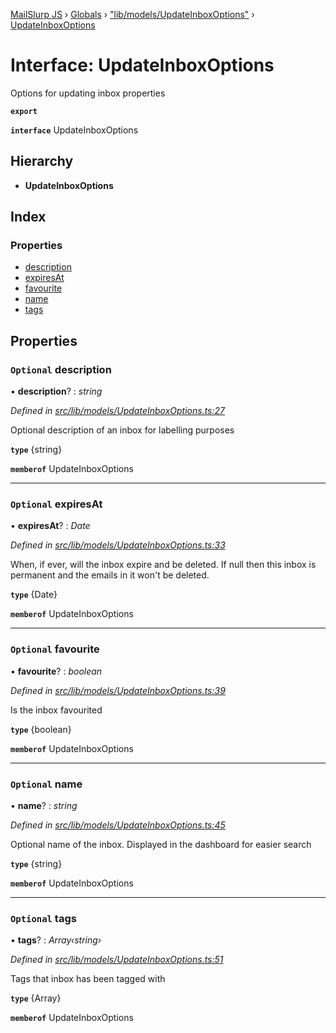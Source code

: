 [MailSlurp JS](../README.md) › [Globals](../globals.md) › ["lib/models/UpdateInboxOptions"](../modules/_lib_models_updateinboxoptions_.md) › [UpdateInboxOptions](_lib_models_updateinboxoptions_.updateinboxoptions.md)

# Interface: UpdateInboxOptions

Options for updating inbox properties

**`export`** 

**`interface`** UpdateInboxOptions

## Hierarchy

* **UpdateInboxOptions**

## Index

### Properties

* [description](_lib_models_updateinboxoptions_.updateinboxoptions.md#optional-description)
* [expiresAt](_lib_models_updateinboxoptions_.updateinboxoptions.md#optional-expiresat)
* [favourite](_lib_models_updateinboxoptions_.updateinboxoptions.md#optional-favourite)
* [name](_lib_models_updateinboxoptions_.updateinboxoptions.md#optional-name)
* [tags](_lib_models_updateinboxoptions_.updateinboxoptions.md#optional-tags)

## Properties

### `Optional` description

• **description**? : *string*

*Defined in [src/lib/models/UpdateInboxOptions.ts:27](https://github.com/mailslurp/mailslurp-client-ts-js/blob/fc9510a/src/lib/models/UpdateInboxOptions.ts#L27)*

Optional description of an inbox for labelling purposes

**`type`** {string}

**`memberof`** UpdateInboxOptions

___

### `Optional` expiresAt

• **expiresAt**? : *Date*

*Defined in [src/lib/models/UpdateInboxOptions.ts:33](https://github.com/mailslurp/mailslurp-client-ts-js/blob/fc9510a/src/lib/models/UpdateInboxOptions.ts#L33)*

When, if ever, will the inbox expire and be deleted. If null then this inbox is permanent and the emails in it won\'t be deleted.

**`type`** {Date}

**`memberof`** UpdateInboxOptions

___

### `Optional` favourite

• **favourite**? : *boolean*

*Defined in [src/lib/models/UpdateInboxOptions.ts:39](https://github.com/mailslurp/mailslurp-client-ts-js/blob/fc9510a/src/lib/models/UpdateInboxOptions.ts#L39)*

Is the inbox favourited

**`type`** {boolean}

**`memberof`** UpdateInboxOptions

___

### `Optional` name

• **name**? : *string*

*Defined in [src/lib/models/UpdateInboxOptions.ts:45](https://github.com/mailslurp/mailslurp-client-ts-js/blob/fc9510a/src/lib/models/UpdateInboxOptions.ts#L45)*

Optional name of the inbox. Displayed in the dashboard for easier search

**`type`** {string}

**`memberof`** UpdateInboxOptions

___

### `Optional` tags

• **tags**? : *Array‹string›*

*Defined in [src/lib/models/UpdateInboxOptions.ts:51](https://github.com/mailslurp/mailslurp-client-ts-js/blob/fc9510a/src/lib/models/UpdateInboxOptions.ts#L51)*

Tags that inbox has been tagged with

**`type`** {Array<string>}

**`memberof`** UpdateInboxOptions
